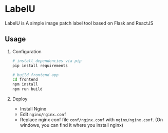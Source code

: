 # LabelU
LabelU is A simple image patch label tool based on Flask and ReactJS

## Usage
1. Configuration
   ```sh
   # install dependencies via pip
   pip install requirements
   
   # build frontend app
   cd frontend
   npm install
   npm run build
   ```

2. Deploy
   
   * Install Nginx
   * Edit `nginx/nginx.conf`
   * Replace nginx conf file `conf/nginx.conf` with `nginx/nginx.conf`. (On windows, you can find it where you install nginx)
